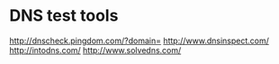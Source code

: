 # DNS test tools

http://dnscheck.pingdom.com/?domain=<DOMAIN>
http://www.dnsinspect.com/<DOMAIN>
http://intodns.com/<DOMAIN>
http://www.solvedns.com/<DOMAIN>

